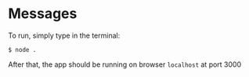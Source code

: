 # Messages

To run, simply type in the terminal:

    $ node .

After that, the app should be running on browser `localhost` at port 3000